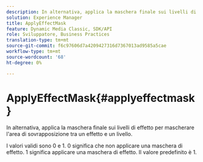 ```yaml
---
description: In alternativa, applica la maschera finale sui livelli di effetto per mascherare l'area di sovrapposizione tra un effetto e un livello.
solution: Experience Manager
title: ApplyEffectMask
feature: Dynamic Media Classic, SDK/API
role: Sviluppatore, Business Practices
translation-type: tm+mt
source-git-commit: f6c97606d7a4209427316d7367013ad9585a5cae
workflow-type: tm+mt
source-wordcount: '68'
ht-degree: 0%

---
```



# ApplyEffectMask{#applyeffectmask}

In alternativa, applica la maschera finale sui livelli di effetto per mascherare l&#39;area di sovrapposizione tra un effetto e un livello.

I valori validi sono 0 e 1. 0 significa che non applicare una maschera di effetto. 1 significa applicare una maschera di effetto. Il valore predefinito è 1.
